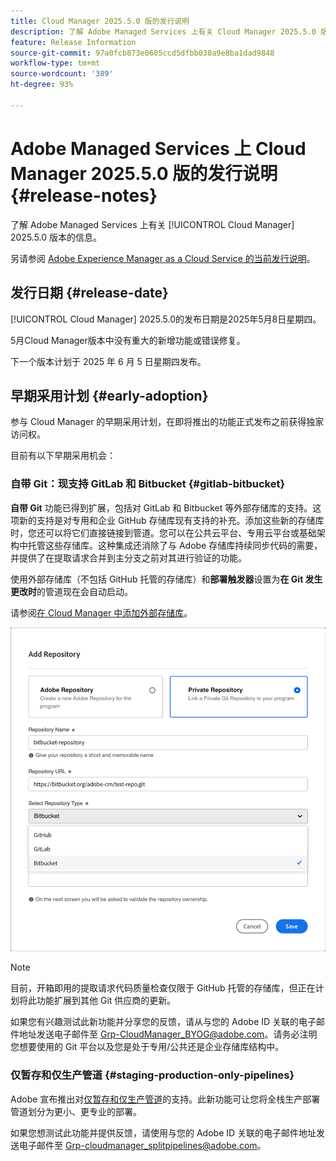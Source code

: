 ```yaml
---
title: Cloud Manager 2025.5.0 版的发行说明
description: 了解 Adobe Managed Services 上有关 Cloud Manager 2025.5.0 版本的信息。
feature: Release Information
source-git-commit: 97a0fcb873e0605ccd5dfbb038a9e8ba1dad9848
workflow-type: tm+mt
source-wordcount: '389'
ht-degree: 93%

---
```


# Adobe Managed Services 上 Cloud Manager 2025.5.0 版的发行说明 {#release-notes}

<!-- RELEASE WIKI  https://wiki.corp.adobe.com/display/DMSArchitecture/Cloud+Manager+2025.04.0+Release -->

了解 Adobe Managed Services 上有关 [!UICONTROL Cloud Manager] 2025.5.0 版本的信息。

另请参阅 [Adobe Experience Manager as a Cloud Service 的当前发行说明](https://experienceleague.adobe.com/zh-hans/docs/experience-manager-cloud-service/content/release-notes/home)。

## 发行日期 {#release-date}

[!UICONTROL Cloud Manager] 2025.5.0的发布日期是2025年5月8日星期四。

5月Cloud Manager版本中没有重大的新增功能或错误修复。

下一个版本计划于 2025 年 6 月 5 日星期四发布。

<!-- SAVE FOR FUTURE POSSIBLE USE There are no significant new features or bug fixes in the May Cloud Manager release. -->

<!--
## What's new {#what-is-new}

* 
-->


## 早期采用计划 {#early-adoption}

参与 Cloud Manager 的早期采用计划，在即将推出的功能正式发布之前获得独家访问权。

目前有以下早期采用机会：

### 自带 Git：现支持 GitLab 和 Bitbucket {#gitlab-bitbucket}

**自带 Git** 功能已得到扩展，包括对 GitLab 和 Bitbucket 等外部存储库的支持。这项新的支持是对专用和企业 GitHub 存储库现有支持的补充。添加这些新的存储库时，您还可以将它们直接链接到管道。您可以在公共云平台、专用云平台或基础架构中托管这些存储库。这种集成还消除了与 Adobe 存储库持续同步代码的需要，并提供了在提取请求合并到主分支之前对其进行验证的功能。

使用外部存储库（不包括 GitHub 托管的存储库）和&#x200B;**部署触发器**&#x200B;设置为&#x200B;**在 Git 发生更改时**&#x200B;的管道现在会自动启动。

请参阅[在 Cloud Manager 中添加外部存储库](/help/managing-code/external-repositories.md)。

![添加“存储库”对话框](/help/release-notes/assets/repositories-add-release-notes.png)

>[!NOTE]
>
>目前，开箱即用的提取请求代码质量检查仅限于 GitHub 托管的存储库，但正在计划将此功能扩展到其他 Git 供应商的更新。

如果您有兴趣测试此新功能并分享您的反馈，请从与您的 Adobe ID 关联的电子邮件地址发送电子邮件至 [Grp-CloudManager_BYOG@adobe.com](mailto:Grp-CloudManager_BYOG@adobe.com)。请务必注明您想要使用的 Git 平台以及您是处于专用/公共还是企业存储库结构中。

### 仅暂存和仅生产管道 {#staging-production-only-pipelines}

Adobe 宣布推出对[仅暂存和仅生产管道](/help/using/stage-prod-only.md)的支持。此新功能可让您将全栈生产部署管道划分为更小、更专业的部署。

如果您想测试此功能并提供反馈，请使用与您的 Adobe ID 关联的电子邮件地址发送电子邮件至 [Grp-cloudmanager_splitpipelines@adobe.com](mailto:Grp-cloudmanager_splitpipelines@adobe.com)。


<!--
## Bug fixes {#bug-fixes}

* A

Known Issues {#known-issues}

* A -->